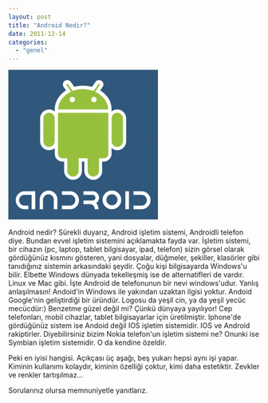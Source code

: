 ```yaml
---
layout: post
title: "Android Nedir?"
date: 2011-12-14
categories: 
  - "genel"
---
```


[![](/images/8a6ff-androidvsiphone.png)](https://suatatan.wordpress.com/wp-content/uploads/2011/12/8a6ff-androidvsiphone.png)

  

Android nedir? Sürekli duyarız, Android işletim sistemi, Androidli telefon diye. Bundan evvel işletim sistemini açıklamakta fayda var. İşletim sistemi, bir cihazın (pc, laptop, tablet bilgisayar, ipad, telefon) sizin görsel olarak gördüğünüz kısmını gösteren, yani dosyalar, düğmeler, şekiller, klasörler gibi tanıdığınız sistemin arkasındaki şeydir. Çoğu kişi bilgisayarda Windows'u bilir. Elbette Windows dünyada tekelleşmiş ise de alternatifleri de vardır. Linux ve Mac gibi. İşte Android de telefonunun bir nevi windows'udur. Yanlış anlaşılmasın! Andoid'in Windows ile yakından uzaktan ilgisi yoktur. Andoid Google'nin geliştirdiği bir üründür. Logosu da yeşil cin, ya da yeşil yecüc mecücdür:) Benzetme güzel değil mi? Çünkü dünyaya yayılıyor! Cep telefonları, mobil cihazlar, tablet bilgisayarlar için üretilmiştir. Iphone'de gördüğünüz sistem ise Andoid değil IOS işletim sistemidir. IOS ve Android rakiptirler. Diyebilirsiniz bizim Nokia telefon'un işletim sistemi ne? Onunki ise Symbian işletim sistemidir. O da kendine özeldir.

Peki en iyisi hangisi. Açıkçası üç aşağı, beş yukarı hepsi aynı işi yapar. Kiminin kullanımı kolaydır, kiminin özelliği çoktur, kimi daha estetiktir. Zevkler ve renkler tartışılmaz…

Sorularınız olursa memnuniyetle yanıtlarız.

